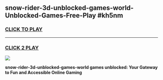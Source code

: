 
## snow-rider-3d-unblocked-games-world-Unblocked-Games-Free-Play #kh5nm
<h3>
<a href="https://us.freeplayer.one?title=snow-rider-3d-unblocked-games-world&ref=9M">CLICK TO PLAY</a></h3>
<hr>

<h3>
<a href="https://us.freeplayer.one?title=snow-rider-3d-unblocked-games-world&ref=9M">CLICK 2 PLAY</a>
  
</h3>

<a href="https://us.freeplayer.one?title=snow-rider-3d-unblocked-games-world&ref=9M"><img src="https://clearcache.store/games.png"></a>


**snow-rider-3d-unblocked-games-world games unblocked: Your Gateway to Fun and Accessible Online Gaming**
